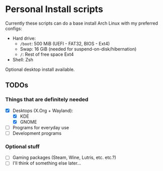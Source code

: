 # Personal Install scripts
Currently these scripts can do a base install Arch Linux with my preferred configs:
- Hard drive:
    - `/boot`: 500 MiB (UEFI - FAT32, BIOS - Ext4)
    - Swap: 16 GiB (needed for suspend-on-disk/hibernation)
    - `/`: Rest of free space Ext4
- Shell: Zsh

Optional desktop install available.

## TODOs
### Things that are definitely needed
- [x] Desktops (X.Org + Wayland):
  - [x] KDE
  - [x] GNOME
- [ ] Programs for everyday use
- [ ] Development programs

### Optional stuff
- [ ] Gaming packages (Steam, Wine, Lutris, etc. etc.?)
- [ ] I'll think of something else later...
